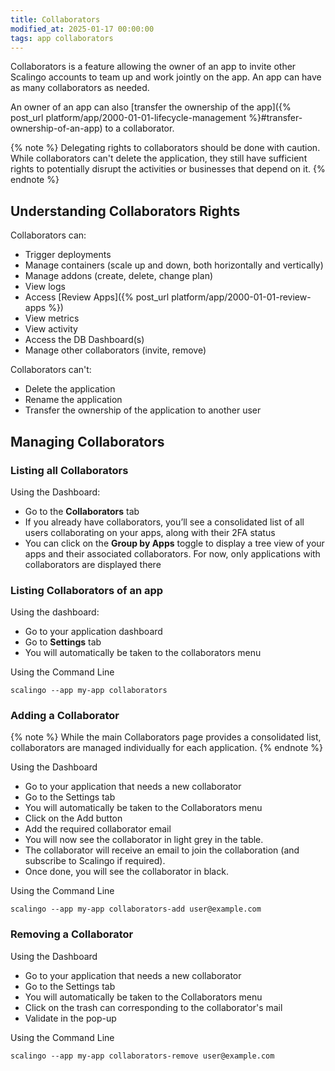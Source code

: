 ```yaml
---
title: Collaborators
modified_at: 2025-01-17 00:00:00
tags: app collaborators
---
```


Collaborators is a feature allowing the owner of an app to invite other Scalingo accounts to team up and work jointly on the app. An app can have as many collaborators as needed.

An owner of an app can also [transfer the ownership of the app]({% post_url platform/app/2000-01-01-lifecycle-management %}#transfer-ownership-of-an-app) to a collaborator.

{% note %}
Delegating rights to collaborators should be done with caution. While collaborators can't delete the application, they still have sufficient rights to potentially disrupt the activities or businesses that depend on it.
{% endnote %}

## Understanding Collaborators Rights

Collaborators can:

- Trigger deployments
- Manage containers (scale up and down, both horizontally and vertically)
- Manage addons (create, delete, change plan)
- View logs
- Access [Review Apps]({% post_url platform/app/2000-01-01-review-apps %})
- View metrics
- View activity
- Access the DB Dashboard(s)
- Manage other collaborators (invite, remove)

Collaborators can't:

- Delete the application
- Rename the application
- Transfer the ownership of the application to another user

## Managing Collaborators

### Listing all Collaborators

Using the Dashboard:
- Go to the **Collaborators** tab
- If you already have collaborators, you’ll see a consolidated list of all users collaborating on your apps, along with their 2FA status
- You can click on the **Group by Apps** toggle to display a tree view of your apps and their associated collaborators. For now, only applications with collaborators are displayed there

### Listing Collaborators of an app

Using the dashboard:
- Go to your application dashboard
- Go to **Settings** tab
- You will automatically be taken to the collaborators menu

Using the Command Line
```shell
scalingo --app my-app collaborators
```

### Adding a Collaborator

{% note %}
While the main Collaborators page provides a consolidated list, collaborators are managed individually for each application.
{% endnote %}

Using the Dashboard

- Go to your application that needs a new collaborator
- Go to the Settings tab
- You will automatically be taken to the Collaborators menu
- Click on the Add button
- Add the required collaborator email
- You will now see the collaborator in light grey in the table.
- The collaborator will receive an email to join the collaboration (and subscribe to Scalingo if required).
- Once done, you will see the collaborator in black.

Using the Command Line

```shell
scalingo --app my-app collaborators-add user@example.com
```

### Removing a Collaborator

Using the Dashboard

- Go to your application that needs a new collaborator
- Go to the Settings tab
- You will automatically be taken to the Collaborators menu
- Click on the trash can corresponding to the collaborator's mail
- Validate in the pop-up

Using the Command Line

```shell
scalingo --app my-app collaborators-remove user@example.com
```
